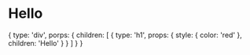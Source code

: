 <div>
    <h1 style={{color: 'red'}}>Hello</h1>
</div>

{
    type: 'div',
    porps: {
        children: [
            {
                type: 'h1',
                props: {
                    style: {
                        color: 'red'
                    },
                    children: 'Hello'
                }
            }
        ]
    }
}